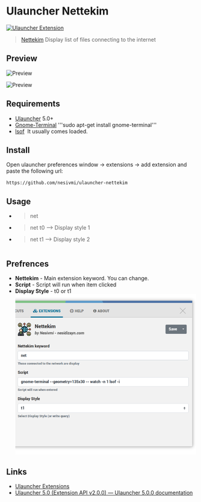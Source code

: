 # Ulauncher Nettekim

[![Ulauncher Extension](https://img.shields.io/badge/Ulauncher-Extension-green.svg)](https://github.com/nesivmi/ulauncher-nettekim)

> [Nettekim](https://github.com/nesivmi/ulauncher-nettekim) Display list of files connecting to the internet

## Preview

![Preview](images/prev1.png)

![Preview](images/prev2.png)

## Requirements

* [Ulauncher](https://github.com/Ulauncher/Ulauncher) 5.0+
* [Gnome-Terminal](https://help.ubuntu.ru/wiki/gnome_terminal) '''sudo apt-get install gnome-terminal'''
* [lsof](https://www.linuxtechi.com/lsof-command-examples-linux-geeks/)  It usually comes loaded.



## Install

Open ulauncher preferences window -> extensions -> add extension and paste the following url:

```
https://github.com/nesivmi/ulauncher-nettekim
```

## Usage
* > net
* > net t0    -->   Display style 1
* > net t1    -->   Display style 2
```
```
## Prefrences

* **Nettekim** - Main extension keyword. You can change.
* **Script** - Script will run when item clicked
* **Display Style** - t0 or t1
![Preferences](images/pref.png)

## Links

* [Ulauncher Extensions](https://ext.ulauncher.io/)
* [Ulauncher 5.0 (Extension API v2.0.0) — Ulauncher 5.0.0 documentation](http://docs.ulauncher.io/en/latest/)
